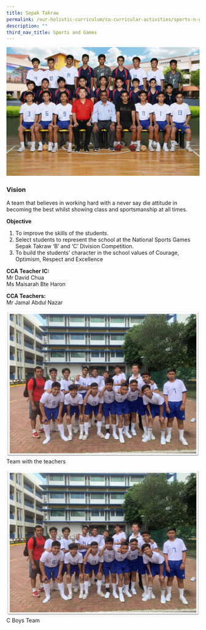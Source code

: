 ```yaml
---
title: Sepak Takraw
permalink: /our-holistic-curriculum/co-curricular-activities/sports-n-games/sepak-takraw
description: ""
third_nav_title: Sports and Games
---
```

![](/images/Sepak-Takraw-Formal.jpg)

### Vision
A team that believes in working hard with a never say die attitude in becoming the best whilst showing class and sportsmanship at all times.

**Objective** <br>
1) To improve the skills of the students.
2) Select students to represent the school at the National Sports Games Sepak Takraw ‘B’ and ‘C’ Division Competition.
3) To build the students’ character in the school values of Courage, Optimism, Respect and Excellence

**CCA Teacher IC:** <br>
Mr David Chua <br>
Ms Maisarah Bte Haron

**CCA Teachers:** <br>
Mr Jamal Abdul Nazar

![](/images/With%20the%20Teachers.jpg)
Team with the teachers

![](/images/With%20the%20Teachers%20(1).jpg)
C Boys Team